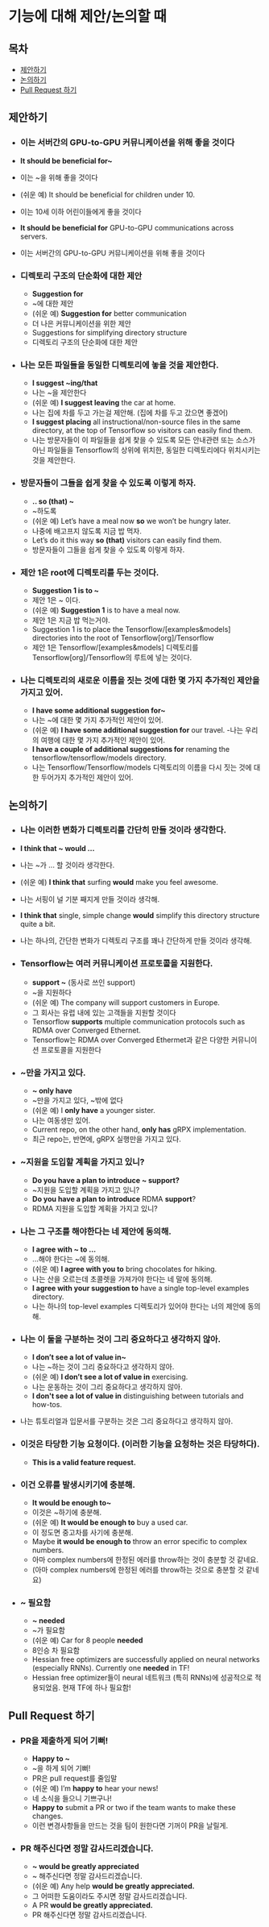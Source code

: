 # 기능에 대해 제안/논의할 때

## 목차
- [제안하기](https://github.com/EngForDev/awesome-engfordev/tree/master/getImplementWay/README.md#제안하기)
- [논의하기](https://github.com/EngForDev/awesome-engfordev/tree/master/getImplementWay/README.md#논의하기)
- [Pull Request 하기](https://github.com/EngForDev/awesome-engfordev/tree/master/getImplementWay/README.md#Pull-Request-하기)

## 제안하기

- ### 이는 서버간의 GPU-to-GPU 커뮤니케이션을 위해 좋을 것이다
- **It should be beneficial for~**
- 이는 ~을 위해 좋을 것이다
- (쉬운 예) It should be beneficial for children under 10.
- 이는 10세 이하 어린이들에게 좋을 것이다
- **It should be beneficial for** GPU-to-GPU communications across servers.
- 이는 서버간의 GPU-to-GPU 커뮤니케이션을 위해 좋을 것이다

- ### 디렉토리 구조의 단순화에 대한 제안
  - **Suggestion for**
  - ~에 대한 제안
  - (쉬운 예) **Suggestion for** better communication
  - 더 나은 커뮤니케이션을 위한 제안
  - Suggestions for simplifying directory structure
  - 디렉토리 구조의 단순화에 대한 제안

- ### 나는 모든 파일들을 동일한 디렉토리에 놓을 것을 제안한다.
  - **I suggest ~ing/that**
  - 나는 ~을 제안한다
  - (쉬운 예) **I suggest leaving** the car at home.
  - 나는 집에 차를 두고 가는걸 제안해. (집에 차를 두고 갔으면 좋겠어)
  - **I suggest placing** all instructional/non-source files in the same directory, at the top of Tensorflow so visitors can easily find them.
  - 나는 방문자들이 이 파일들을 쉽게 찾을 수 있도록 모든 안내관련 또는 소스가 아닌 파일들을 Tensorflow의 상위에 위치한, 동일한 디렉토리에다 위치시키는 것을 제안한다.

- ### 방문자들이 그들을 쉽게 찾을 수 있도록 이렇게 하자.
  - **.. so (that) ~**
  - ~하도록
  - (쉬운 예) Let’s have a meal now **so** we won’t be hungry later.
  - 나중에 배고프지 않도록 지금 밥 먹자.
  - Let’s do it this way **so (that)** visitors can easily find them.
  - 방문자들이 그들을 쉽게 찾을 수 있도록 이렇게 하자.

- ### 제안 1은 root에 디렉토리를 두는 것이다.
  - **Suggestion 1 is to ~**
  - 제안 1은 ~ 이다.
  - (쉬운 예) **Suggestion 1** is to have a meal now.
  - 제안 1은 지금 밥 먹는거야.
  - Suggestion 1 is to place the Tensorflow/[examples&models] directories into the root of Tensorflow[org]/Tensorflow
  - 제안 1은 Tensorflow/[examples&models] 디렉토리를 Tensorflow[org]/Tensorflow의 루트에 넣는 것이다.

- ### 나는 디렉토리의 새로운 이름을 짓는 것에 대한 몇 가지 추가적인 제안을 가지고 있어.
  - **I have some additional suggestion for~**
  - 나는 ~에 대한 몇 가지 추가적인 제안이 있어.
  - (쉬운 예) **I have some additional suggestion for** our travel.
  -나는 우리의 여행에 대한 몇 가지 추가적인 제안이 있어.
  - **I have a couple of additional suggestions for** renaming the tensorflow/tensorflow/models directory.
  - 나는 Tensorflow/Tensorflow/models 디렉토리의 이름을 다시 짓는 것에 대한 두어가지 추가적인 제안이 있어.

## 논의하기

- ### 나는 이러한 변화가 디렉토리를 간단히 만들 것이라 생각한다.
- **I think that ~ would ...**
- 나는 ~가 ... 할 것이라 생각한다.
- (쉬운 예) **I think that** surfing **would** make you feel awesome.
- 나는 서핑이 널 기분 째지게 만들 것이라 생각해.
- **I think that** single, simple change **would** simplify this directory structure quite a bit.
- 나는 하나의, 간단한 변화가 디렉토리 구조를 꽤나 간단하게 만들 것이라 생각해.

- ### Tensorflow는 여러 커뮤니케이션 프로토콜을 지원한다.
  - **support ~** (동사로 쓰인 support)
  - ~을 지원하다
  - (쉬운 예) The company will support customers in Europe.
  - 그 회사는 유럽 내에 있는 고객들을 지원할 것이다
  - Tensorflow **supports** multiple communication protocols such as RDMA over Converged Ethernet.
  - Tensorflow는 RDMA over Converged Ethermet과 같은 다양한 커뮤니이션 프로토콜을 지원한다

- ### ~만을 가지고 있다.
  - **~ only have**
  - ~만을 가지고 있다, ~밖에 없다
  - (쉬운 예) I **only have** a younger sister.
  - 나는 여동생만 있어.
  - Current repo, on the other hand, **only has** gRPX implementation.
  - 최근 repo는, 반면에, gRPX 실행만을 가지고 있다.

- ### ~지원을 도입할 계획을 가지고 있니?
  - **Do you have a plan to introduce ~ support?**
  - ~지원을 도입할 계획을 가지고 있니?
  - **Do you have a plan to introduce** RDMA **support**?
  - RDMA 지원을 도입할 계획을 가지고 있니?

- ### 나는 그 구조를 해야한다는 네 제안에 동의해.
  - **I agree with ~ to ...**
  - ...해야 한다는 ~에 동의해.
  - (쉬운 예) **I agree with you to** bring chocolates for hiking.
  - 나는 산을 오르는데 초콜렛을 가져가야 한다는 네 말에 동의해.
  - **I agree with your suggestion to** have a single top-level examples directory.
  - 나는 하나의 top-level examples 디렉토리가 있어야 한다는 너의 제안에 동의해.

- ### 나는 이 둘을 구분하는 것이 그리 중요하다고 생각하지 않아.
  - **I don’t see a lot of value in~**
  - 나는 ~하는 것이 그리 중요하다고 생각하지 않아.
  - (쉬운 예) **I don’t see a lot of value in** exercising.
  - 나는 운동하는 것이 그리 중요하다고 생각하지 않아.
  - **I don't see a lot of value in** distinguishing between tutorials and how-tos.
- 나는 튜토리얼과 입문서를 구분하는 것은 그리 중요하다고 생각하지 않아.

- ### 이것은 타당한 기능 요청이다. (이러한 기능을 요청하는 것은 타당하다).
  - **This is a valid feature request.**

- ### 이건 오류를 발생시키기에 충분해.
  - **It would be enough to~**
  - 이것은 ~하기에 충분해.
  - (쉬운 예) **It would be enough to** buy a used car.
  - 이 정도면 중고차를 사기에 충분해.
  - Maybe **it would be enough to** throw an error specific to complex numbers.
  - 아마 complex numbers에 한정된 에러를 throw하는 것이 충분할 것 같네요.
  - (아마 complex numbers에 한정된 에러를 throw하는 것으로 충분할 것 같네요)

- ### ~ 필요함
  - **~ needed**
  - ~가 필요함
  - (쉬운 예) Car for 8 people **needed**
  - 8인승 차 필요함
  - Hessian free optimizers are successfully applied on neural networks (especially RNNs). Currently one **needed** in TF!
  - Hessian free optimizer들이 neural 네트워크 (특히 RNNs)에 성공적으로 적용되었음. 현재 TF에 하나 필요함!

## Pull Request 하기

- ### PR을 제출하게 되어 기뻐!
  - **Happy to ~**
  - ~을 하게 되어 기뻐!
  - PR은 pull request를 줄임말
  - (쉬운 예) I’m **happy to** hear your news!
  - 네 소식을 들으니 기쁘구나!
  - **Happy to** submit a PR or two if the team wants to make these changes.
  - 이런 변경사항들을 만드는 것을 팀이 원한다면 기꺼이 PR을 날릴게.

- ### PR 해주신다면 정말 감사드리겠습니다.
  - **~ would be greatly appreciated**
  - ~ 해주신다면 정말 감사드리겠습니다.
  - (쉬운 예)  Any help **would be greatly appreciated.**
  - 그 어떠한 도움이라도 주시면 정말 감사드리겠습니다.
  - A PR **would be greatly appreciated.**
  - PR 해주신다면 정말 감사드리겠습니다.
